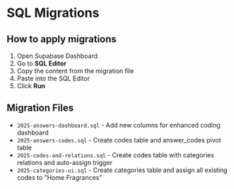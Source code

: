 # SQL Migrations

## How to apply migrations

1. Open Supabase Dashboard
2. Go to **SQL Editor**
3. Copy the content from the migration file
4. Paste into the SQL Editor
5. Click **Run**

## Migration Files

- `2025-answers-dashboard.sql` - Add new columns for enhanced coding dashboard
- `2025-answers-codes.sql` - Create codes table and answer_codes pivot table
- `2025-codes-and-relations.sql` - Create codes table with categories relations and auto-assign trigger
- `2025-categories-ui.sql` - Create categories table and assign all existing codes to "Home Fragrances"
